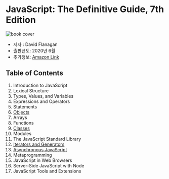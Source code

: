 # JavaScript: The Definitive Guide, 7th Edition

![book cover](https://m.media-amazon.com/images/P/1491952024.01._SCLZZZZZZZ_SX500_.jpg)

- 저자 : David Flanagan
- 출판년도: 2020년 6월
- 추가정보: [Amazon Link](https://www.amazon.com/JavaScript-Definitive-Most-Used-Programming-Language/dp/1491952024)

## Table of Contents

1. Introduction to JavaScript
2. Lexical Structure
3. Types, Values, and Variables
4. Expressions and Operators
5. Statements
6. [Objects](6.%20Objects.md)
7. Arrays
8. Functions
9. [Classes](9.%20Classes.md)
10. Modules
11. The JavaScript Standard Library
12. [Iterators and Generators](12.%20Iterators%20and%20Generators.md)
13. [Asynchronous JavaScript](13.%20Asynchronous%20JavaScript.md)
14. Metaprogramming
15. JavaScript in Web Browsers
16. Server-Side JavaScript with Node
17. JavaScript Tools and Extensions
